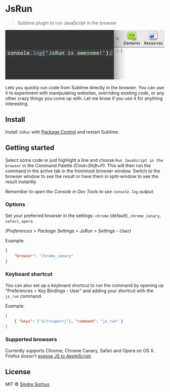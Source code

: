 # JsRun

> Sublime plugin to run JavaScript in the browser

![screenshot](screenshot.gif)

Lets you quickly run code from Sublime directly in the browser. You can use it to experiment with manipulating websites, overriding existing code, or any other crazy things you come up with. Let me know if you use it for anything interesting.


## Install

Install `JsRun` with [Package Control](https://packagecontrol.io) and restart Sublime.


## Getting started

Select some code or just highlight a line and choose `Run JavaScript in the browser` in the Command Palette *(Cmd+Shift+P)*. This will then run the command in the active tab in the frontmost browser window. Switch to the browser window to see the result or have them in split-window to see the result instantly.

*Remember to open the Console in Dev Tools to see `console.log` output.*


### Options

Set your preferred browser in the settings: `chrome` (default), `chrome_canary`, `safari`, `opera`

*(Preferences > Package Settings > JsRun > Settings - User)*

Example:

```json
{
	"browser": "chrome_canary"
}
```


### Keyboard shortcut

You can also set up a keyboard shortcut to run the command by opening up "Preferences > Key Bindings - User" and adding your shortcut with the `js_run` command.

Example:

```json
[
	{ "keys": ["alt+super+j"], "command": "js_run" }
]
```


### Supported browsers

Currently supports Chrome, Chrome Canary, Safari and Opera on OS X. Firefox doesn't [expose JS to AppleScript](https://bugzilla.mozilla.org/show_bug.cgi?id=5704).


## License

MIT © [Sindre Sorhus](http://sindresorhus.com)
